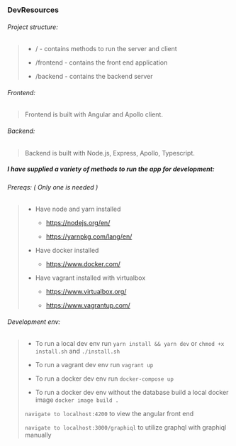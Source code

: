### DevResources

###### Project structure:

> - / - contains methods to run the server and client
> 
> - /frontend - contains the front end application
> 
> - /backend - contains the backend server

###### Frontend:

> Frontend is built with Angular and Apollo client.

###### Backend:

> Backend is built with Node.js, Express, Apollo, Typescript.

##### I have supplied a variety of methods to run the app for development:

###### Prereqs: ( Only one is needed )

> - Have node and yarn installed 
>   
>   - https://nodejs.org/en/
>   
>   - https://yarnpkg.com/lang/en/
> 
> - Have docker installed
>   
>   - https://www.docker.com/
> 
> - Have vagrant installed with virtualbox
>   
>   - https://www.virtualbox.org/
>   
>   - https://www.vagrantup.com/

###### Development env:

> - To run a local dev env run `yarn install && yarn dev` or `chmod +x install.sh` and `./install.sh`
> 
> - To run a vagrant dev env run `vagrant up`
> 
> - To run a docker dev env run `docker-compose up`
> 
> - To run a docker dev env without the database build a local docker image `docker image build .`
> 
> `navigate to localhost:4200` to view the angular front end
> 
> `navigate to localhost:3000/graphiql` to utilize graphql with graphiql manually
